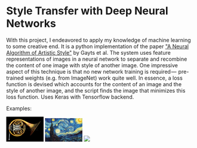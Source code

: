 # Style Transfer with Deep Neural Networks
With this project, I endeavored to apply my knowledge of machine learning to some creative end.
It is a python implementation of the paper <a target="_blank" href="https://arxiv.org/pdf/1508.06576.pdf">"A Neural Algorithm of Artistic Style"</a>
by Gayts et al. The system uses feature representations of images in a neural network to separate and recombine the content of one
image with style of another image. One impressive aspect of this technique is that no new network training is required — 
pre-trained weights (e.g. from ImageNet) work quite well. In essence, a loss function is devised which accounts for the content of
an image and the style of another image, and the script finds the image that minimizes this loss function.
Uses Keras with Tensorflow backend.

Examples:

<img width="100" src="https://github.com/broden-wanner/artwithai/blob/master/initial_images/french_horn.jpg">

<img width="100" src="https://github.com/broden-wanner/artwithai/blob/master/initial_images/starry_night.jpg">

<img width="100" src="https://github.com/broden-wanner/artwithai/blob/master/output_horn_and_starry_night/collected_images.gif">
